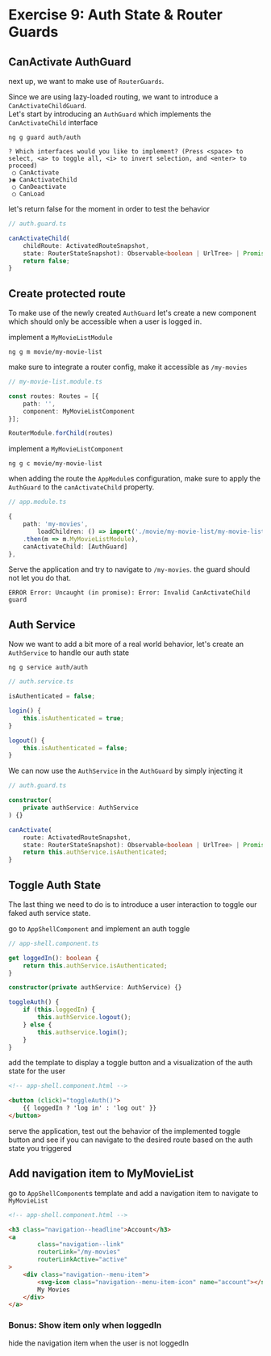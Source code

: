 # Exercise 9: Auth State & Router Guards

## CanActivate AuthGuard

next up, we want to make use of `RouterGuards`.

Since we are using lazy-loaded routing, we want to introduce a `CanActivateChildGuard`.  
Let's start by introducing an `AuthGuard` which implements the `CanActivateChild` interface

`ng g guard auth/auth`

```shell
? Which interfaces would you like to implement? (Press <space> to select, <a> to toggle all, <i> to invert selection, and <enter> to proceed)
 ◯ CanActivate
❯◉ CanActivateChild
 ◯ CanDeactivate
 ◯ CanLoad
```

let's return false for the moment in order to test the behavior

```ts
// auth.guard.ts

canActivateChild(
    childRoute: ActivatedRouteSnapshot,
    state: RouterStateSnapshot): Observable<boolean | UrlTree> | Promise<boolean | UrlTree> | boolean | UrlTree {
    return false;
}
```

## Create protected route

To make use of the newly created `AuthGuard` let's create a new component which should only be accessible when a user is logged in.

implement a `MyMovieListModule`

`ng g m movie/my-movie-list`

make sure to integrate a router config, make it accessible as `/my-movies`

```ts
// my-movie-list.module.ts

const routes: Routes = [{
    path: '',
    component: MyMovieListComponent
}];

RouterModule.forChild(routes)

```

implement a `MyMovieListComponent`

`ng g c movie/my-movie-list`

when adding the route the `AppModule`s configuration, make sure to apply the `AuthGuard` to the `canActivateChild` property.


```ts
// app.module.ts

{
    path: 'my-movies',
        loadChildren: () => import('./movie/my-movie-list/my-movie-list.module')
    .then(m => m.MyMovieListModule),
    canActivateChild: [AuthGuard]
},

```

Serve the application and try to navigate to `/my-movies`. the guard should not let you do that.

```shell
ERROR Error: Uncaught (in promise): Error: Invalid CanActivateChild guard
```

## Auth Service

Now we want to add a bit more of a real world behavior, let's create an `AuthService` to handle our auth state

`ng g service auth/auth`

```ts
// auth.service.ts

isAuthenticated = false;

login() {
    this.isAuthenticated = true;
}

logout() {
    this.isAuthenticated = false;
}

```

We can now use the `AuthService` in the `AuthGuard` by simply injecting it

```ts
// auth.guard.ts

constructor(
    private authService: AuthService
) {}

canActivate(
    route: ActivatedRouteSnapshot,
    state: RouterStateSnapshot): Observable<boolean | UrlTree> | Promise<boolean | UrlTree> | boolean | UrlTree {
    return this.authService.isAuthenticated;
}

```

## Toggle Auth State

The last thing we need to do is to introduce a user interaction to toggle our faked auth service state.

go to `AppShellComponent` and implement an auth toggle

```ts
// app-shell.component.ts

get loggedIn(): boolean {
    return this.authService.isAuthenticated;
}

constructor(private authService: AuthService) {}

toggleAuth() {
    if (this.loggedIn) {
        this.authService.logout();
    } else {
        this.authservice.login();
    }
}
```

add the template to display a toggle button and a visualization of the auth state for the user

```html
<!-- app-shell.component.html -->

<button (click)="toggleAuth()">
    {{ loggedIn ? 'log in' : 'log out' }}
</button>
```

serve the application, test out the behavior of the implemented toggle button and see if you can navigate to the
desired route based on the auth state you triggered

## Add navigation item to MyMovieList

go to `AppShellComponent`s template and add a navigation item to navigate to `MyMovieList`

```html
<!-- app-shell.component.html -->

<h3 class="navigation--headline">Account</h3>
<a
        class="navigation--link"
        routerLink="/my-movies"
        routerLinkActive="active"
>
    <div class="navigation--menu-item">
        <svg-icon class="navigation--menu-item-icon" name="account"></svg-icon>
        My Movies
    </div>
</a>
```

### Bonus: Show item only when loggedIn

hide the navigation item when the user is not loggedIn

